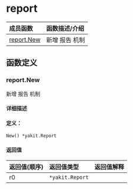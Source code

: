 # report


|成员函数|函数描述/介绍|
|:------|:--------|
 | [report.New](#reportnew) | 新增 报告 机制 |




 



## 函数定义

### report.New

新增 报告 机制

#### 详细描述



#### 定义：

`New() *yakit.Report`

 


#### 返回值

|返回值(顺序)|返回值类型|返回值解释|
|:-----------|:---------- |:-----------|
| r0 | `*yakit.Report` |   |


 


